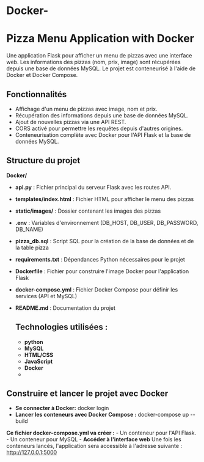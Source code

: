 # Docker-

# Pizza Menu Application with Docker

Une application Flask pour afficher un menu de pizzas avec une interface web. Les informations des pizzas (nom, prix, image) sont récupérées depuis une base de données MySQL. Le projet est conteneurisé à l'aide de Docker et Docker Compose.

## Fonctionnalités

- Affichage d'un menu de pizzas avec image, nom et prix.
- Récupération des informations depuis une base de données MySQL.
- Ajout de nouvelles pizzas via une API REST.
- CORS activé pour permettre les requêtes depuis d'autres origines.
- Conteneurisation complète avec Docker pour l'API Flask et la base de données MySQL.

## Structure du projet

 **Docker/**
 - **api.py** : Fichier principal du serveur Flask avec les routes API.
 - **templates/index.html** : Fichier HTML pour afficher le menu des pizzas
 - **static/images/** : Dossier contenant les images des pizzas
 - **.env** : Variables d'environnement (DB_HOST, DB_USER, DB_PASSWORD, DB_NAME)
 - **pizza_db.sql** : Script SQL pour la création de la base de données et de la table pizza
 - **requirements.txt** : Dépendances Python nécessaires pour le projet
 - **Dockerfile** : Fichier pour construire l'image Docker pour l'application Flask
 - **docker-compose.yml** : Fichier Docker Compose pour définir les services (API et MySQL)
 - **README.md** : Documentation du projet

   ## Technologies utilisées :
   - **python**
   - **MySQL**
   - **HTML/CSS**
   - **JavaScript**
   - **Docker**
   - 
  ## Construire et lancer le projet avec Docker
  
   - **Se connecter à Docker:**
      docker login
   - **Lancer les conteneurs avec Docker Compose :**
      docker-compose up --build
     
  **Ce fichier docker-compose.yml va créer :**
     - Un conteneur pour l'API Flask.
     - Un conteneur pour MySQL
     - 
  **Accéder à l'interface web**
   Une fois les conteneurs lancés, l'application sera accessible à l'adresse suivante :
   http://127.0.0.1:5000





